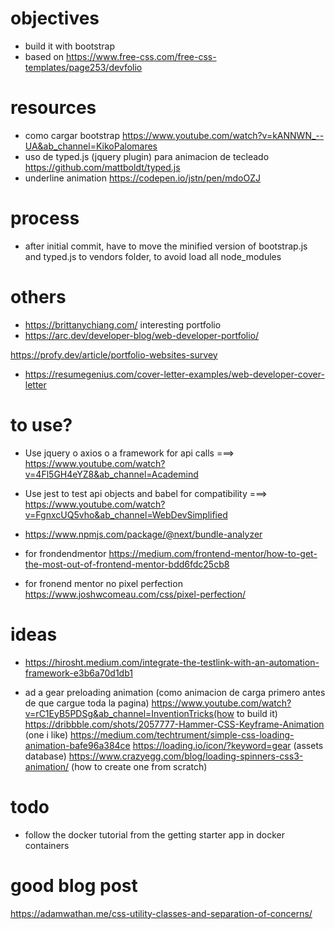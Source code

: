 # objectives
- build it with bootstrap
- based on https://www.free-css.com/free-css-templates/page253/devfolio

# resources
- como cargar bootstrap https://www.youtube.com/watch?v=kANNWN_--UA&ab_channel=KikoPalomares
- uso de typed.js (jquery plugin) para animacion de tecleado https://github.com/mattboldt/typed.js
- underline animation https://codepen.io/jstn/pen/mdoOZJ

# process
- after initial commit, have to move the minified version of bootstrap.js and typed.js to vendors folder, 
to avoid load all node_modules

# others
- https://brittanychiang.com/ interesting portfolio
- https://arc.dev/developer-blog/web-developer-portfolio/

https://profy.dev/article/portfolio-websites-survey

- https://resumegenius.com/cover-letter-examples/web-developer-cover-letter


# to use?
- Use jquery o axios o a framework for api calls ===> https://www.youtube.com/watch?v=4Fl5GH4eYZ8&ab_channel=Academind
- Use jest to test api objects and babel for compatibility ===> https://www.youtube.com/watch?v=FgnxcUQ5vho&ab_channel=WebDevSimplified
- https://www.npmjs.com/package/@next/bundle-analyzer

- for frondendmentor https://medium.com/frontend-mentor/how-to-get-the-most-out-of-frontend-mentor-bdd6fdc25cb8
- for fronend mentor no pixel perfection https://www.joshwcomeau.com/css/pixel-perfection/

# ideas
- https://hirosht.medium.com/integrate-the-testlink-with-an-automation-framework-e3b6a70d1db1

- ad a gear preloading animation (como animacion de carga primero antes de que cargue toda la pagina)
    https://www.youtube.com/watch?v=rC1EyB5PDSg&ab_channel=InventionTricks(how to build it)
    https://dribbble.com/shots/2057777-Hammer-CSS-Keyframe-Animation (one i like)
    https://medium.com/techtrument/simple-css-loading-animation-bafe96a384ce
    https://loading.io/icon/?keyword=gear (assets database)
    https://www.crazyegg.com/blog/loading-spinners-css3-animation/ (how to create one from scratch)

# todo
- follow the docker tutorial from the getting starter app in docker containers


# good blog post
https://adamwathan.me/css-utility-classes-and-separation-of-concerns/